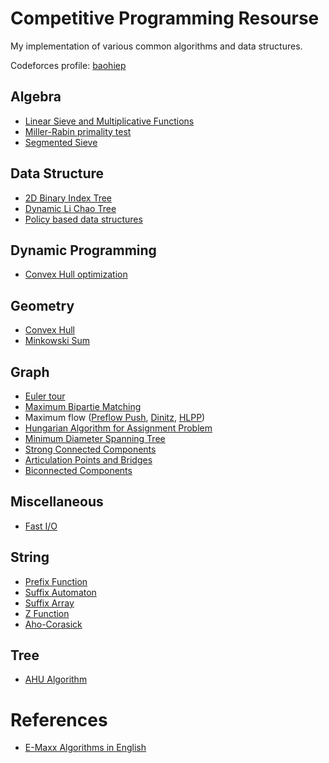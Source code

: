 # Competitive Programming Resourse

My implementation of various common algorithms and data structures.

Codeforces profile: [baohiep](https://codeforces.com/profile/baohiep)

## Algebra

- [Linear Sieve and Multiplicative Functions](Algebra/linear_sieve_and_mulfunc.cpp)
- [Miller-Rabin primality test](Algebra/miller_rabin.cpp)
- [Segmented Sieve](Algebra/segmented_sieve.cpp)

## Data Structure

- [2D Binary Index Tree](Data%20Structure/bit_2d.cpp)
- [Dynamic Li Chao Tree](Data%20Structure/dynamic_lichaotree.cpp)
- [Policy based data structures](Data%20Structure/pbds.cpp)

## Dynamic Programming

- [Convex Hull optimization](Dynamic%20Programming/convexhull_optimization.cpp)

## Geometry

- [Convex Hull](Geometry/convex_hull.cpp)
- [Minkowski Sum](Geometry/minkowski_sum.cpp)

## Graph

- [Euler tour](Graph/euler_tour.cpp)
- [Maximum Bipartie Matching](Graph/matching_hopcroftkarp.cpp)
- Maximum flow ([Preflow Push](Graph/maxflow_relabel_noopt.cpp), [Dinitz](Graph/maxflow_dinitz.cpp), [HLPP](Graph/maxflow_hlpp.cpp))
- [Hungarian Algorithm for Assignment Problem](Graph/hungarian.cpp)
- [Minimum Diameter Spanning Tree](Graph/minimum_diameter_spanning_tree.cpp)
- [Strong Connected Components](Graph/strong_connected_components.cpp)
- [Articulation Points and Bridges](Graph/articulation_points_and_bridges.cpp)
- [Biconnected Components](Graph/biconnected_components.cpp)

## Miscellaneous

- [Fast I/O](Miscellaneous/fastio.cpp)

## String

- [Prefix Function](String/prefix_function.cpp)
- [Suffix Automaton](String/suffix_automaton.cpp)
- [Suffix Array](String/suffix_array.cpp)
- [Z Function](String/z_function.cpp)
- [Aho-Corasick](String/ahocorasick.cpp)

## Tree

- [AHU Algorithm](Tree/ahu_algorithm.cpp)

# References
- [E-Maxx Algorithms in English](https://cp-algorithms.com/)

